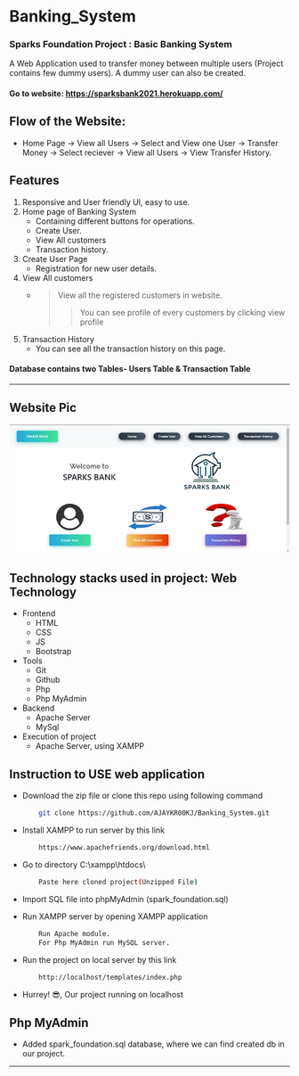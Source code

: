 # Banking_System

### Sparks Foundation Project : Basic Banking System
A Web Application used to transfer money between multiple users (Project contains few dummy users). A dummy user can also be created.

#### Go to website: https://sparksbank2021.herokuapp.com/

## Flow of the Website: 
* Home Page -> View all Users -> Select and View one User -> Transfer Money -> Select reciever -> View all Users -> View Transfer History.

## Features

1. Responsive and User friendly UI, easy to use.
2. Home page of Banking System 
   * Containing different buttons for operations.
   * Create User.
   * View All customers
   * Transaction history. 
3. Create User Page
   * Registration for new user details.
4. View All customers
   * > View all the registered customers in website. 
       >> You can see profile of every customers by clicking view profile 
5. Transaction History
   * You can see all the transaction history on this page. 


#### Database contains two Tables- Users Table & Transaction Table

---
## Website Pic
![GitHub Logo](markdown-demo/home.png)
## Technology stacks used in project: Web Technology
*  Frontend
   * HTML
   * CSS
   * JS
   * Bootstrap
*  Tools
   * Git
   * Github
   * Php
   * Php MyAdmin
*  Backend
   * Apache Server
   * MySql
*  Execution of project
   * Apache Server, using XAMPP
   
## Instruction to USE web application

*  Download the zip file or clone this repo using following command
   
     ``` bash
         git clone https://github.com/AJAYKR00KJ/Banking_System.git
     ```
*  Install XAMPP to run server by this link
     ``` bash
         https://www.apachefriends.org/download.html
     ```    
         
*  Go to directory C:\xampp\htdocs\
     ``` bash
         Paste here cloned project(Unzipped File) 
     ```
*  Import SQL file into phpMyAdmin (spark_foundation.sql)

*  Run XAMPP server by opening XAMPP application
     ``` bash
         Run Apache module.
         For Php MyAdmin run MySQL server. 
     ```     
*  Run the project on local server by this link
     ``` bash
         http://localhost/templates/index.php
     ```  
*  Hurrey! 😎, Our project running on localhost  

## Php MyAdmin

*  Added spark_foundation.sql database, where we can find created db in our project.

---
     
 
